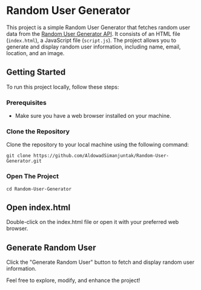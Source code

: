 # Random User Generator

This project is a simple Random User Generator that fetches random user data from the [Random User Generator API](https://randomuser.me/). It consists of an HTML file (`index.html`), a JavaScript file (`script.js`). 
The project allows you to generate and display random user information, including name, email, location, and an image.

## Getting Started

To run this project locally, follow these steps:

### Prerequisites

- Make sure you have a web browser installed on your machine.

### Clone the Repository

Clone the repository to your local machine using the following command:

    git clone https://github.com/AldowadSimanjuntak/Random-User-Generator.git
### Open The Project
    cd Random-User-Generator

## Open index.html
Double-click on the index.html file or open it with your preferred web browser.

## Generate Random User
Click the "Generate Random User" button to fetch and display random user information.

Feel free to explore, modify, and enhance the project!
